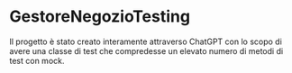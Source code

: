 # GestoreNegozioTesting
Il progetto è stato creato interamente attraverso ChatGPT con lo scopo di avere una classe di test che compredesse un elevato numero di metodi di test con mock.
